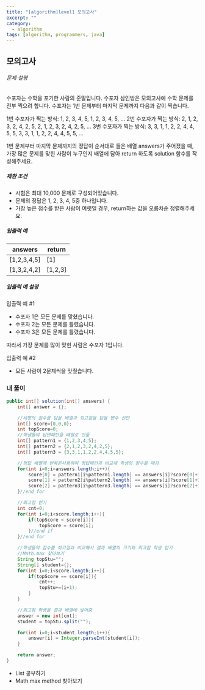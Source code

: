 ```yaml
---
title: "[algorithm]level1 모의고사"
excerpt: ""
category:
  - algorithm
tags: [algorithm, programmers, java]
---
```


## 모의고사

###### 문제 설명

수포자는 수학을 포기한 사람의 준말입니다. 수포자 삼인방은 모의고사에 수학 문제를 전부 찍으려 합니다. 수포자는 1번 문제부터 마지막 문제까지 다음과 같이 찍습니다.

1번 수포자가 찍는 방식: 1, 2, 3, 4, 5, 1, 2, 3, 4, 5, ...
2번 수포자가 찍는 방식: 2, 1, 2, 3, 2, 4, 2, 5, 2, 1, 2, 3, 2, 4, 2, 5, ...
3번 수포자가 찍는 방식: 3, 3, 1, 1, 2, 2, 4, 4, 5, 5, 3, 3, 1, 1, 2, 2, 4, 4, 5, 5, ...

1번 문제부터 마지막 문제까지의 정답이 순서대로 들은 배열 answers가 주어졌을 때, 가장 많은 문제를 맞힌 사람이 누구인지 배열에 담아 return 하도록 solution 함수를 작성해주세요.

##### 제한 조건

- 시험은 최대 10,000 문제로 구성되어있습니다.
- 문제의 정답은 1, 2, 3, 4, 5중 하나입니다.
- 가장 높은 점수를 받은 사람이 여럿일 경우, return하는 값을 오름차순 정렬해주세요.

##### 입출력 예

| answers     | return  |
| ----------- | ------- |
| [1,2,3,4,5] | [1]     |
| [1,3,2,4,2] | [1,2,3] |

##### 입출력 예 설명

입출력 예 #1

- 수포자 1은 모든 문제를 맞혔습니다.
- 수포자 2는 모든 문제를 틀렸습니다.
- 수포자 3은 모든 문제를 틀렸습니다.

따라서 가장 문제를 많이 맞힌 사람은 수포자 1입니다.

입출력 예 #2

- 모든 사람이 2문제씩을 맞췄습니다.

### 내 풀이

```java
public int[] solution(int[] answers) {
    int[] answer = {};

    //세명의 점수를 담을 배열과 최고점을 담을 변수 선언
    int[] score={0,0,0};
    int topScore=0;
    //학생들의 답변패턴을 배열로 만듦
    int[] pattern1 = {1,2,3,4,5};
    int[] pattern2 = {2,1,2,3,2,4,2,5};
    int[] pattern3 = {3,3,1,1,2,2,4,4,5,5};

    //정답 배열에 반복문사용하여 정답패턴과 비교해 학생의 점수를 매김
    for(int i=0;i<answers.length;i++){
        score[0] = pattern1[i%pattern1.length] == answers[i]?score[0]+1:score[0];
        score[1] = pattern2[i%pattern2.length] == answers[i]?score[1]+1:score[1];
        score[2] = pattern3[i%pattern3.length] == answers[i]?score[2]+1:score[2];
    }//end for

    //최고점 얻기
    int cnt=0;
    for(int i=0;i<score.length;i++){
        if(topScore < score[i]){
            topScore = score[i];
        }//end if
    }//end for

    //학생들의 점수를 최고점과 비교해서 결과 배열의 크기와 최고점 학생 얻기
    //Math.max 찾아보기
    String topStu="";
    String[] student={};
    for(int i=0;i<score.length;i++){
        if(topScore == score[i]){
            cnt++;
            topStu+=(i+1);
        }
    }

    //최고점 학생을 결과 배열에 넣어줌
    answer = new int[cnt];
    student = topStu.split("");

    for(int i=0;i<student.length;i++){
        answer[i] = Integer.parseInt(student[i]);
    }

    return answer;
}
```

- List 공부하기
- Math.max method 찾아보기
